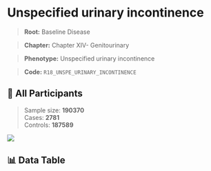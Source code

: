 # Unspecified urinary incontinence

> **Root:** Baseline Disease  

> **Chapter:** Chapter XIV- Genitourinary  

> **Phenotype:** Unspecified urinary incontinence  

> **Code:** `R18_UNSPE_URINARY_INCONTINENCE`

## 🧪 All Participants  
> Sample size: **190370**  
> Cases: **2781**  
> Controls: **187589**
<img src="/Sensitive/Figures/ALL/Incidence/R18_UNSPE_URINARY_INCONTINENCE.png"/>

## 📊 Data Table
<CsvTableMRF src="/Sensitive/Data/ALL/Incidence/COX_R18_UNSPE_URINARY_INCONTINENCE.csv"/>

